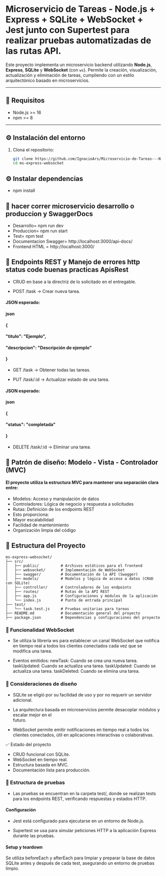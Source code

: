 # Microservicio de Tareas - Node.js + Express + SQLite + WebSocket +  Jest junto con Supertest para realizar pruebas automatizadas de las rutas API.

Este proyecto implementa un microservicio backend utilizando **Node.js**, **Express**, **SQLite** y **WebSocket** (con `ws`). Permite la creación, visualización, actualización y eliminación de tareas, cumpliendo con un estilo arquitectónico basado en microservicios.

---

## 🚀 Requisitos

- Node.js >= 16
- npm >= 8

---

## ⚙️ Instalación del entorno

1. Clona el repositorio:
   ```bash
   git clone https://github.com/IgnacioArs/Microservicio-de-Tareas---Node.js-Express-SQLite-WebSocket-Jest-junto-con-Supertest-.git
   cd ms-express-websocket

## ⚙️ Instalar dependencias

- npm install

## 🚀 hacer correr microservicio desarrollo o produccion y SwaggerDocs

- Desarrollo= npm run dev
- Produccion= npm run start
- Test= npm test
- Documentacion Swagger= http://localhost:3000/api-docs/
- Frontend HTML = http://localhost:3000/

## 📌 Endpoints REST y Manejo de errores http status code buenas practicas ApisRest
- CRUD en base a la directriz de lo solicitado en el entregable.

- POST /task → Crear nueva tarea.
#### JSON esperado:
#### json
#### {
  #### "titulo": "Ejemplo",
  #### "descripcion": "Descripción de ejemplo"
#### }

- GET /task → Obtener todas las tareas.

- PUT /task/:id → Actualizar estado de una tarea.
#### JSON esperado:

#### json
#### {
  #### "status": "completada"
#### }
- DELETE /task/:id → Eliminar una tarea.


## 🧱 Patrón de diseño: Modelo - Vista - Controlador (MVC)
#### El proyecto utiliza la estructura MVC para mantener una separación clara entre:
- Modelos: Acceso y manipulación de datos
- Controladores: Lógica de negocio y respuesta a solicitudes
- Rutas: Definición de los endpoints REST
- Esto proporciona:
- Mayor escalabilidad
- Facilidad de mantenimiento
- Organización limpia del código

## 📁 Estructura del Proyecto

```plaintext
ms-express-websocket/
├── src/
│   ├── public/          # Archivos estáticos para el frontend
│   ├── websocket/       # Implementación de WebSocket
│   ├── swagger/         # Documentación de la API (Swagger)
│   ├── models/          # Modelos y lógica de acceso a datos (CRUD con SQLite)
│   ├── controller/      # Controladores de los endpoints
│   ├── routes/          # Rutas de la API REST
│   ├── app.js           # Configuraciones y módulos de la aplicación
│   └── index.js         # Punto de entrada principal
├── test/
│   └── task.test.js     # Pruebas unitarias para tareas
├── README.md            # Documentación general del proyecto
├── package.json         # Dependencias y configuraciones del proyecto
```


### 📡 Funcionalidad WebSocket

- Se utiliza la librería ws para establecer un canal WebSocket que notifica en tiempo real a 
  todos los clientes conectados cada vez que se modifica una tarea.

- Eventos emitidos:
  newTask: Cuando se crea una nueva tarea.
  taskUpdated: Cuando se actualiza una tarea.
  taskUpdated: Cuando se actualiza una tarea.
  taskDeleted: Cuando se elimina una tarea.


### 📌 Consideraciones de diseño

- SQLite se eligió por su facilidad de uso y por no requerir un servidor adicional.

- La arquitectura basada en microservicios permite desacoplar módulos y escalar mejor en el    
  futuro.

- WebSocket permite emitir notificaciones en tiempo real a todos los clientes conectados, útil 
  en aplicaciones interactivas o colaborativas.

✅ Estado del proyecto
- CRUD funcional con SQLite.
- WebSocket en tiempo real.
- Estructura basada en MVC.
- Documentación lista para producción.

### 🧪 Estructura de pruebas

- Las pruebas se encuentran en la carpeta test/, donde se realizan tests para los 
  endpoints REST, verificando respuestas y estados HTTP.

#### Configuración
- Jest está configurado para ejecutarse en un entorno de Node.js.

- Supertest se usa para simular peticiones HTTP a la aplicación Express durante las pruebas.

#### Setup y teardown
Se utiliza beforeEach y afterEach para limpiar y preparar la base de datos SQLite antes y después de cada test, asegurando un entorno de pruebas limpio.
